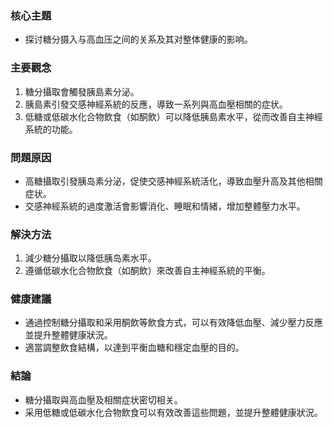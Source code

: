 ### 核心主題  
- 探讨糖分摄入与高血压之间的关系及其对整体健康的影响。  

### 主要觀念  
1. 糖分攝取會觸發胰島素分泌。  
2. 胰島素引發交感神經系統的反應，導致一系列與高血壓相關的症状。  
3. 低糖或低碳水化合物飲食（如酮飲）可以降低胰島素水平，從而改善自主神經系統的功能。  

### 問題原因  
- 高糖攝取引發胰岛素分泌，促使交感神經系統活化，導致血壓升高及其他相關症状。  
- 交感神經系統的過度激活會影響消化、睡眠和情緒，增加整體壓力水平。  

### 解決方法  
1. 減少糖分攝取以降低胰岛素水平。  
2. 遵循低碳水化合物飲食（如酮飲）來改善自主神經系統的平衡。  

### 健康建議  
- 通過控制糖分攝取和采用酮飲等飲食方式，可以有效降低血壓、減少壓力反應並提升整體健康狀況。  
- 適當調整飲食結構，以達到平衡血糖和穩定血壓的目的。  

### 結論  
- 糖分攝取與高血壓及相關症状密切相关。  
- 采用低糖或低碳水化合物飲食可以有效改善這些問題，並提升整體健康狀況。